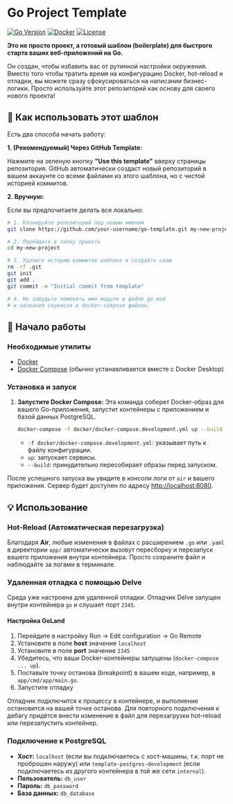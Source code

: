 # Go Project Template

[![Go Version](https://img.shields.io/badge/Go-1.24-blue.svg)](https://go.dev/)
[![Docker](https://img.shields.io/badge/Docker-Powered-blue.svg)](https://www.docker.com/)
[![License](https://img.shields.io/badge/License-MIT-green.svg)](LICENSE)

**Это не просто проект, а готовый шаблон (boilerplate) для быстрого старта ваших веб-приложений на Go.**

Он создан, чтобы избавить вас от рутинной настройки окружения. Вместо того чтобы тратить время на конфигурацию Docker,
hot-reload и отладки, вы можете сразу сфокусироваться на написании бизнес-логики. Просто используйте этот репозиторий
как основу для своего нового проекта!

## 🚀 Как использовать этот шаблон

Есть два способа начать работу:

**1. (Рекомендуемый) Через GitHub Template:**

Нажмите на зеленую кнопку **"Use this template"** вверху страницы репозитория. GitHub автоматически создаст новый
репозиторий в вашем аккаунте со всеми файлами из этого шаблона, но с чистой историей коммитов.

**2. Вручную:**

Если вы предпочитаете делать все локально:

```bash
# 1. Клонируйте репозиторий под новым именем
git clone https://github.com/your-username/go-template.git my-new-project

# 2. Перейдите в папку проекта
cd my-new-project

# 3. Удалите историю коммитов шаблона и создайте свою
rm -rf .git
git init
git add .
git commit -m "Initial commit from template"

# 4. Не забудьте поменять имя модуля в файле go.mod
# и названия сервисов в docker-compose файлах.
```

## 🚀 Начало работы

### Необходимые утилиты

- [Docker](https://www.docker.com/get-started)
- [Docker Compose](https://docs.docker.com/compose/install/) (обычно устанавливается вместе с Docker Desktop)

### Установка и запуск

1. **Запустите Docker Compose:**
   Эта команда соберет Docker-образ для вашего Go-приложения, запустит контейнеры с приложением и базой данных
   PostgreSQL.

    ```bash
    docker-compose -f docker/docker-compose.development.yml up --build
    ```

    - `-f docker/docker-compose.development.yml`: указывает путь к файлу конфигурации.
    - `up`: запускает сервисы.
    - `--build`: принудительно пересобирает образы перед запуском.

После успешного запуска вы увидите в консоли логи от `air` и вашего приложения. Сервер будет доступен по
адресу [http://localhost:8080](http://localhost:8080).

## 💡 Использование

### Hot-Reload (Автоматическая перезагрузка)

Благодаря **Air**, любые изменения в файлах с расширением `.go` или `.yaml` в директории `app/` автоматически вызовут
пересборку и перезапуск вашего приложения внутри контейнера. Просто сохраните файл и наблюдайте за логами в терминале.

### Удаленная отладка с помощью Delve

Среда уже настроена для удаленной отладки. Отладчик Delve запущен внутри контейнера `go` и слушает порт `2345`.

#### Настройка GoLand

1. Перейдите в настройку Run -> Edit configuration -> Go Remote
2. Установите в поле **host** значение ```localhost```
3. Установите в поле **port** значение ```2345```
4. Убедитесь, что ваши Docker-контейнеры запущены (`docker-compose ... up`).
5. Поставьте точку останова (breakpoint) в вашем коде, например, в `app/cmd/app/main.go`.
6. Запустите отладку

Отладчик подключится к процессу в контейнере, и выполнение остановится на вашей точке останова.
Для повторного подключения к дебагу придётся внести изменение в файл для перезагрузки hot-reload или перезапустить
контейнер.

### Подключение к PostgreSQL

- **Хост:** `localhost` (если вы подключаетесь с хост-машины, т.к. порт не проброшен наружу) или
  `template-postgres-development` (если подключаетесь из другого контейнера в той же сети `internal`).
- **Пользователь:** `db_user`
- **Пароль:** `db_password`
- **База данных:** `db_database`